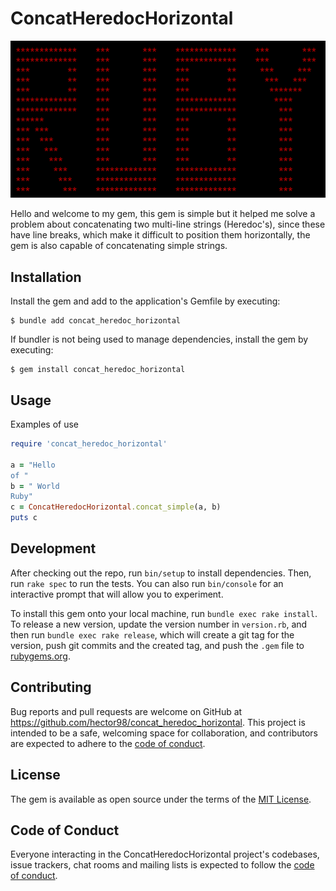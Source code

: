 # ConcatHeredocHorizontal

![example result view](images/ruby.png)

Hello and welcome to my gem, this gem is simple but it helped me solve a problem about concatenating two multi-line strings (Heredoc's), since these have line breaks, which make it difficult to position them horizontally, the gem is also capable of concatenating simple strings.

## Installation

Install the gem and add to the application's Gemfile by executing:

    $ bundle add concat_heredoc_horizontal

If bundler is not being used to manage dependencies, install the gem by executing:

    $ gem install concat_heredoc_horizontal

## Usage
Examples of use
```ruby
require 'concat_heredoc_horizontal'

a = "Hello
of "
b = " World
Ruby"
c = ConcatHeredocHorizontal.concat_simple(a, b)
puts c
```

## Development

After checking out the repo, run `bin/setup` to install dependencies. Then, run `rake spec` to run the tests. You can also run `bin/console` for an interactive prompt that will allow you to experiment.

To install this gem onto your local machine, run `bundle exec rake install`. To release a new version, update the version number in `version.rb`, and then run `bundle exec rake release`, which will create a git tag for the version, push git commits and the created tag, and push the `.gem` file to [rubygems.org](https://rubygems.org).

## Contributing

Bug reports and pull requests are welcome on GitHub at https://github.com/hector98/concat_heredoc_horizontal. This project is intended to be a safe, welcoming space for collaboration, and contributors are expected to adhere to the [code of conduct](https://github.com/hector98/concat_heredoc_horizontal/blob/main/CODE_OF_CONDUCT.md).

## License

The gem is available as open source under the terms of the [MIT License](https://opensource.org/licenses/MIT).

## Code of Conduct

Everyone interacting in the ConcatHeredocHorizontal project's codebases, issue trackers, chat rooms and mailing lists is expected to follow the [code of conduct](https://github.com/hector/concat_heredoc_horizontal/blob/main/CODE_OF_CONDUCT.md).
